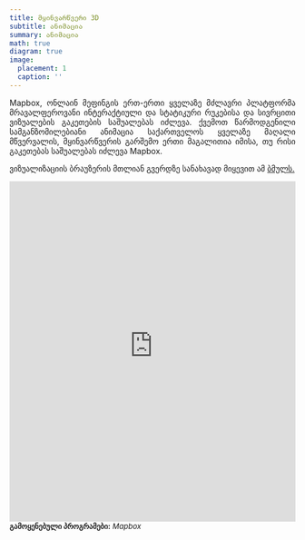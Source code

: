 ```yaml
---
title: მყინვარწვერი 3D
subtitle: ანიმაცია
summary: ანიმაცია
math: true
diagram: true
image:
  placement: 1
  caption: ''
---
```


<p align="justify">
Mapbox, ონლაინ მეფინგის ერთ-ერთი ყველაზე მძლავრი პლატფორმა მრავალფეროვანი ინტერაქტიული და სტატიკური რუკებისა და სივრცითი ვიზუალების გაკეთების საშუალებას იძლევა. ქვემოთ წარმოდგენილი სამგანზომილებიანი ანიმაცია საქართველოს ყველაზე მაღალი მწვერვალის, მყინვარწვერის გარშემო ერთი მაგალითია იმისა, თუ რისი გაკეთებას საშუალებას იძლევა Mapbox.</p>

<p align="justify">
ვიზუალიზაციის ბრაუზერის მთლიან გვერდზე სანახავად მიყევით ამ <a href="https://meteor-lumbar-menu.glitch.me/">ბმულს.</a></p>

<div>
<iframe src="https://meteor-lumbar-menu.glitch.me/" style="border:0px #ffffff none;" name="myiFrame" scrolling="no" frameborder="1" marginheight="0px" marginwidth="0px" height="600px" width="100%" allowfullscreen></iframe>
</div>

<font size="2">
    <b>გამოყენებული პროგრამები:</b> <i>Mapbox</i>
</font>